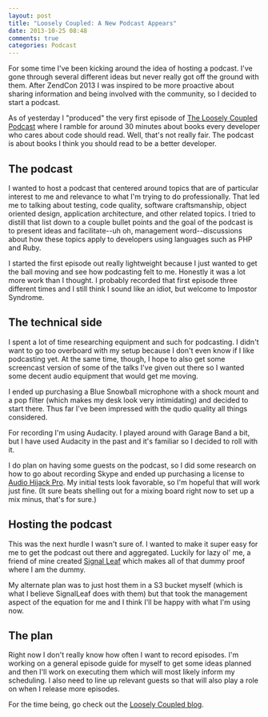 ```yaml
---
layout: post
title: "Loosely Coupled: A New Podcast Appears"
date: 2013-10-25 08:48
comments: true
categories: Podcast
---
```

For some time I've been kicking around the idea of hosting a podcast. I've gone through several different ideas but never really got off the ground with them. After ZendCon 2013 I was inspired to be more proactive about sharing information and being involved with the community, so I decided to start a podcast.

As of yesterday I "produced" the very first episode of [The Loosely Coupled Podcast](http://looselycoupled.info) where I ramble for around 30 minutes about books every developer who cares about code should read. Well, that's not really fair. The podcast is about books I think you should read to be a better developer.

## The podcast

I wanted to host a podcast that centered around topics that are of particular interest to me and relevance to what I'm trying to do professionally. That led me to talking about testing, code quality, software craftsmanship, object oriented design, application architecture, and other related topics. I tried to distill that list down to a couple bullet points and the goal of the podcast is to present ideas and facilitate--uh oh, management word--discussions about how these topics apply to developers using languages such as PHP and Ruby.

I started the first episode out really lightweight because I just wanted to get the ball moving and see how podcasting felt to me. Honestly it was a lot more work than I thought. I probably recorded that first episode three different times and I still think I sound like an idiot, but welcome to Impostor Syndrome.

## The technical side

I spent a lot of time researching equipment and such for podcasting. I didn't want to go too overboard with my setup because I don't even know if I like podcasting yet. At the same time, though, I hope to also get some screencast version of some of the talks I've given out there so I wanted some decent audio equipment that would get me moving.

I ended up purchasing a Blue Snowball microphone with a shock mount and a pop filter (which makes my desk look very intimidating) and decided to start there. Thus far I've been impressed with the qudio quality all things considered.

For recording I'm using Audacity. I played around with Garage Band a bit, but I have used Audacity in the past and it's familiar so I decided to roll with it.

I do plan on having some guests on the podcast, so I did some research on how to go about recording Skype and ended up purchasing a license to [Audio Hijack Pro](http://rogueamoeba.com/audiohijackpro/). My initial tests look favorable, so I'm hopeful that will work just fine. (It sure beats shelling out for a mixing board right now to set up a mix minus, that's for sure.)

## Hosting the podcast

This was the next hurdle I wasn't sure of. I wanted to make it super easy for me to get the podcast out there and aggregated. Luckily for lazy ol' me, a friend of mine created [Signal Leaf](http://signalleaf.com) which makes all of that dummy proof where I am the dummy.

My alternate plan was to just host them in a S3 bucket myself (which is what I believe SignalLeaf does with them) but that took the management aspect of the equation for me and I think I'll be happy with what I'm using now.

## The plan

Right now I don't really know how often I want to record episodes. I'm working on a general episode guide for myself to get some ideas planned and then I'll work on executing them which will most likely inform my scheduling. I also need to line up relevant guests so that will also play a role on when I release more episodes.

For the time being, go check out the [Loosely Coupled blog](http://looselycoupled.info).
